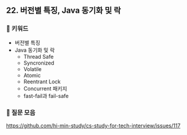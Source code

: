 ## 22. 버전별 특징, Java 동기화 및 락
### 📍 키워드

- 버전별 특징
- Java 동기화 및 락
    - Thread Safe
    - Syncronized
    - Volatile
    - Atomic
    - Reentrant Lock
    - Concurrent 패키지
    - fast-fail과 fail-safe

### 📍 질문 모음
https://github.com/hi-min-study/cs-study-for-tech-interview/issues/117